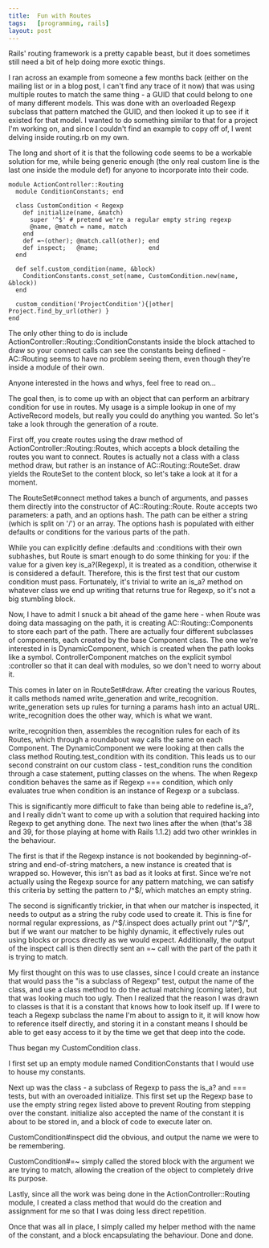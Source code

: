 ```yaml
---
title:  Fun with Routes
tags:   [programming, rails]
layout: post
---
```

Rails' routing framework is a pretty capable beast, but it does sometimes still need a bit of help doing more exotic things.

I ran across an example from someone a few months back (either on the mailing list or in a blog post, I can't find any trace of it now) that was using multiple routes to match the same thing - a GUID that could belong to one of many different models. This was done with an overloaded Regexp subclass that pattern matched the GUID, and then looked it up to see if it existed for that model. I wanted to do something similar to that for a project I'm working on, and since I couldn't find an example to copy off of, I went delving inside routing.rb on my own.

The long and short of it is that the following code seems to be a workable solution for me, while being generic enough (the only real custom line is the last one inside the module def) for anyone to incorporate into their code.

    module ActionController::Routing
      module ConditionConstants; end

      class CustomCondition < Regexp
        def initialize(name, &match)
          super '^$' # pretend we're a regular empty string regexp
          @name, @match = name, match
        end
        def =~(other); @match.call(other); end
        def inspect;   @name;              end
      end

      def self.custom_condition(name, &block)
        ConditionConstants.const_set(name, CustomCondition.new(name, &block))
      end

      custom_condition('ProjectCondition'){|other| Project.find_by_url(other) }
    end

The only other thing to do is include ActionController::Routing::ConditionConstants inside the block attached to draw so your connect calls can see the constants being defined - AC::Routing seems to have no problem seeing them, even though they're inside a module of their own.

Anyone interested in the hows and whys, feel free to read on...


The goal then, is to come up with an object that can perform an arbitrary condition for use in routes. My usage is a simple lookup in one of my ActiveRecord models, but really you could do anything you wanted. So let's take a look through the generation of a route.

First off, you create routes using the draw method of ActionController::Routing::Routes, which accepts a block detailing the routes you want to connect. Routes is actually not a class with a class method draw, but rather is an instance of AC::Routing::RouteSet. draw yields the RouteSet to the content block, so let's take a look at it for a moment.

The RouteSet#connect method takes a bunch of arguments, and passes them directly into the constructor of AC::Routing::Route. Route accepts two parameters: a path, and an options hash. The path can be either a string (which is split on '/') or an array. The options hash is populated with either defaults or conditions for the various parts of the path.

While you can explicitly define :defaults and :conditions with their own subhashes, but Route is smart enough to do some thinking for you: if the value for a given key is\_a?(Regexp), it is treated as a condition, otherwise it is considered a default. Therefore, this is the first test that our custom condition must pass. Fortunately, it's trivial to write an is\_a? method on whatever class we end up writing that returns true for Regexp, so it's not a big stumbling block.

Now, I have to admit I snuck a bit ahead of the game here - when Route was doing data massaging on the path, it is creating AC::Routing::Components to store each part of the path. There are actually four different subclasses of components, each created by the base Component class. The one we're interested in is DynamicComponent, which is created when the path looks like a symbol. ControllerComponent matches on the explicit symbol :controller so that it can deal with modules, so we don't need to worry about it.

This comes in later on in RouteSet#draw. After creating the various Routes, it calls methods named write\_generation and write\_recognition. write\_generation sets up rules for turning a params hash into an actual URL. write\_recognition does the other way, which is what we want.

write\_recognition then, assembles the recognition rules for each of its Routes, which through a roundabout way calls the same on each Component. The DynamicComponent we were looking at then calls the class method Routing.test\_condition with its condition. This leads us to our second constraint on our custom class - test\_condition runs the condition through a case statement, putting classes on the whens. The when Regexp condition behaves the same as if Regexp === condition, which only evaluates true when condition is an instance of Regexp or a subclass.

This is significantly more difficult to fake than being able to redefine is\_a?, and I really didn't want to come up with a solution that required hacking into Regexp to get anything done. The next two lines after the when (that's 38 and 39, for those playing at home with Rails 1.1.2) add two other wrinkles in the behaviour.

The first is that if the Regexp instance is not bookended by beginning-of-string and end-of-string matchers, a new instance is created that is wrapped so. However, this isn't as bad as it looks at first. Since we're not actually using the Regexp source for any pattern matching, we can satisfy this criteria by setting the pattern to /^$/, which matches an empty string.

The second is significantly trickier, in that when our matcher is inspected, it needs to output as a string the ruby code used to create it. This is fine for normal regular expressions, as /^$/.inspect does actually print out "/^$/", but if we want our matcher to be highly dynamic, it effectively rules out using blocks or procs directly as we would expect. Additionally, the output of the inspect call is then directly sent an =~ call with the part of the path it is trying to match.

My first thought on this was to use classes, since I could create an instance that would pass the "is a subclass of Regexp" test, output the name of the class, and use a class method to do the actual matching (coming later), but that was looking much too ugly. Then I realized that the reason I was drawn to classes is that it is a constant that knows how to look itself up. If I were to teach a Regexp subclass the name I'm about to assign to it, it will know how to reference itself directly, and storing it in a constant means I should be able to get easy access to it by the time we get that deep into the code.

Thus began my CustomCondition class.

I first set up an empty module named ConditionConstants that I would use to house my constants.

Next up was the class - a subclass of Regexp to pass the is\_a? and === tests, but with an overoaded initialize. This first set up the Regexp base to use the empty string regex listed above to prevent Routing from stepping over the constant. initialize also accepted the name of the constant it is about to be stored in, and a block of code to execute later on.

CustomCondition#inspect did the obvious, and output the name we were to be remembering.

CustomCondition#=~ simply called the stored block with the argument we are trying to match, allowing the creation of the object to completely drive its purpose.

Lastly, since all the work was being done in the ActionController::Routing module, I created a class method that would do the creation and assignment for me so that I was doing less direct repetition.

Once that was all in place, I simply called my helper method with the name of the constant, and a block encapsulating the behaviour. Done and done.


